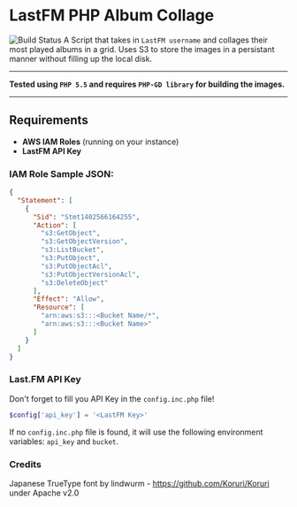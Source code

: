 # LastFM PHP Album Collage
![Build Status](https://travis-ci.org/Irishsmurf/LastFM-PHP-Album-Collage.svg?branch=AddingTests)
A Script that takes in `LastFM username` and collages their most played albums in a grid.
Uses S3 to store the images in a persistant manner without filling up the local disk.

---

**Tested using `PHP 5.5` and requires `PHP-GD library` for building the images.**

---

## Requirements

* **AWS IAM Roles** (running on your instance)
* **LastFM API Key**

### IAM Role Sample JSON:

```json
{
  "Statement": [
    {
      "Sid": "Stmt1402566164255",
      "Action": [
        "s3:GetObject",
        "s3:GetObjectVersion",
        "s3:ListBucket",
        "s3:PutObject",
        "s3:PutObjectAcl",
        "s3:PutObjectVersionAcl",
        "s3:DeleteObject"
      ],
      "Effect": "Allow",
      "Resource": [
        "arn:aws:s3:::<Bucket Name/*",
        "arn:aws:s3:::<Bucket Name>"
      ]
    }
  ]
}
```

### Last.FM API Key

Don't forget to fill you API Key in the `config.inc.php` file!

```php
$config['api_key'] = '<LastFM Key>'
```

If no `config.inc.php` file is found, it will use the following environment variables: `api_key` and `bucket`.

### Credits
Japanese TrueType font by lindwurm - https://github.com/Koruri/Koruri under Apache v2.0
